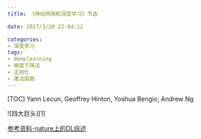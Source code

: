 ```yaml
---
title: 《神经网络和深度学习》节选

date: 2017/3/20 22:04:12

categories:
- 深度学习
tags:
- deeplearning
- 梯度下降法
- 正则化
- 激活函数
---
```

[TOC]
Yann Lecun, Geoffrey Hinton, Yoshua Bengio, Andrew Ng

![四大巨头][1]
<!--more-->
[参考资料-nature上的DL综述](http://www.nature.com/nature/journal/v521/n7553/pdf/nature14539.pdf)
